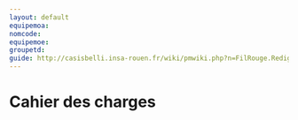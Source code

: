 ```yaml
---
layout: default
equipemoa: 
nomcode: 
equipemoe: 
groupetd: 
guide: http://casisbelli.insa-rouen.fr/wiki/pmwiki.php?n=FilRouge.RedigerCdc
---
```

# Cahier des charges
